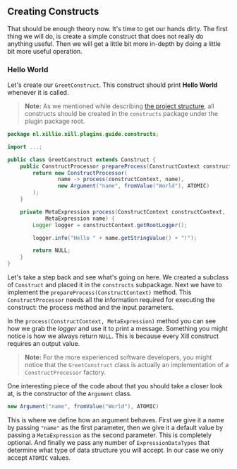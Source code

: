 ## Creating Constructs
That should be enough theory now. It's time to get our hands dirty.
The first thing we will do, is create a simple construct that does not
really do anything useful. Then we will get a little bit more in-depth
by doing a little bit more useful operation.

### Hello World
Let's create our `GreetConstruct`. This construct should print **Hello World**
whenever it is called.

> **Note:** As we mentioned while describing [the project structure](#the-project-structure),
> all constructs should be created in the `constructs` package under the
> plugin package root.

```java
package nl.xillio.xill.plugins.guide.constructs;

import ...;

public class GreetConstruct extends Construct {
    public ConstructProcessor prepareProcess(ConstructContext constructContext) {
        return new ConstructProcessor(
                name -> process(constructContext, name),
                new Argument("name", fromValue("World"), ATOMIC)
        );
    }

    private MetaExpression process(ConstructContext constructContext, 
            MetaExpression name) {
        Logger logger = constructContext.getRootLogger();

        logger.info("Hello " + name.getStringValue() + "!");

        return NULL;
    }
}
```

Let's take a step back and see what's going on here. We created a subclass
of `Construct` and placed it in the `constructs` subpackage. Next we have
to implement the `prepareProcess(ConstructContext)` method.
This `ConstructProcessor` needs all the information required for executing
the construct: the process method and the input parameters.

In the `process(ConstructContext, MetaExpression)` method you can see
how we grab the *logger* and use it to print a message. Something you might
notice is how we always return `NULL`. This is because every Xill construct
requires an output value.

> **Note:** For the more experienced software developers, you might notice
> that the `GreetConstruct` class is actually an implementation of a
> `ConstructProcessor` factory.

One interesting piece of the code about that you should take a closer look
at, is the constructor of the `Argument` class.
```java
new Argument("name", fromValue("World"), ATOMIC)
```
This is where we define how an argument behaves. First we give it a name
by passing `"name"` as the first parameter, then we give it a default
value by passing a `MetaExpression` as the second parameter. This is
completely optional. And finally we pass any number of `ExpressionDataTypes`
that determine what type of data structure you will accept. In our case
we only accept `ATOMIC` values.
